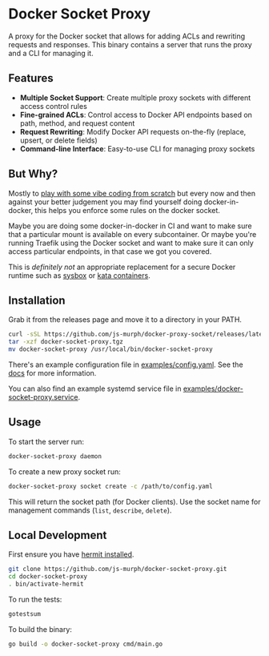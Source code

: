 # Docker Socket Proxy

A proxy for the Docker socket that allows for adding ACLs and rewriting requests and responses. This binary contains a server that runs the proxy and a CLI for managing it.

## Features

- **Multiple Socket Support**: Create multiple proxy sockets with different access control rules
- **Fine-grained ACLs**: Control access to Docker API endpoints based on path, method, and request content
- **Request Rewriting**: Modify Docker API requests on-the-fly (replace, upsert, or delete fields)
- **Command-line Interface**: Easy-to-use CLI for managing proxy sockets

## But Why?

Mostly to [play with some vibe coding from scratch](https://js-murph.github.io/blog/2025/03/31/low-code-vibes-to-chill-and-relax-to/) but every now and then against your better judgement you may find yourself doing docker-in-docker, this helps you enforce some rules on the docker socket.

Maybe you are doing some docker-in-docker in CI and want to make sure that a particular mount is available on every subcontainer. Or maybe you're running Traefik using the Docker socket and want to make sure it can only access particular endpoints, in that case we got you covered.

This is _definitely not_ an appropriate replacement for a secure Docker runtime such as [sysbox](https://github.com/nestybox/sysbox) or [kata containers](https://katacontainers.io/).

## Installation

Grab it from the releases page and move it to a directory in your PATH.

```bash
curl -sSL https://github.com/js-murph/docker-proxy-socket/releases/latest/download/docker-socket-proxy.tgz
tar -xzf docker-socket-proxy.tgz
mv docker-socket-proxy /usr/local/bin/docker-socket-proxy
```

There's an example configuration file in [examples/config.yaml](examples/config.yaml). See the [docs](https://js-murph.github.io/docker-socket-proxy/) for more information.

You can also find an example systemd service file in [examples/docker-socket-proxy.service](examples/docker-socket-proxy.service).

## Usage

To start the server run:

```bash
docker-socket-proxy daemon
```

To create a new proxy socket run:

```bash
docker-socket-proxy socket create -c /path/to/config.yaml
```

This will return the socket path (for Docker clients). Use the socket name for management commands (`list`, `describe`, `delete`).

## Local Development

First ensure you have [hermit installed](https://cashapp.github.io/hermit/#quickstart).

```bash
git clone https://github.com/js-murph/docker-socket-proxy.git
cd docker-socket-proxy
. bin/activate-hermit
```

To run the tests:

```bash
gotestsum
```

To build the binary:

```bash
go build -o docker-socket-proxy cmd/main.go
```
